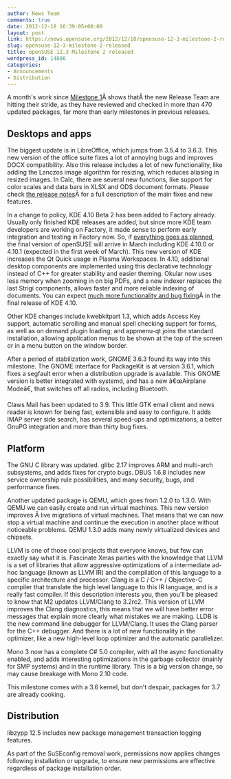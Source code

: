 ```yaml
---
author: News Team
comments: true
date: 2012-12-18 16:39:05+00:00
layout: post
link: https://news.opensuse.org/2012/12/18/opensuse-12-3-milestone-2-released/
slug: opensuse-12-3-milestone-2-released
title: openSUSE 12.3 Milestone 2 released
wordpress_id: 14806
categories:
- Announcements
- Distribution
---
```


A month's work since [Milestone 1](https://news.opensuse.org/2012/11/08/opensuse-12-3-milestone-1-is-ready-for-you/)Â shows thatÂ the new Release Team are hitting their stride, as they have reviewed and checked in more than 470 updated packages, far more than early milestones in previous releases.


## Desktops and apps


The biggest update is in LibreOffice, which jumps from 3.5.4 to 3.6.3. This new version of the office suite fixes a lot of annoying bugs and improves DOCX compatibility. Also this release includes a lot of new functionality, like adding the Lanczos image algorithm for resizing, which reduces aliasing in resized images. In Calc, there are several new functions, like support for color scales and data bars in XLSX and ODS document formats. Please check [the release notes](http://wiki.documentfoundation.org/ReleaseNotes/3.6)Â for a full description of the main fixes and new features.

In a change to policy, KDE 4.10 Beta 2 has been added to Factory already. Usually only finished KDE releases are added, but since more KDE team developers are working on Factory, it made sense to perform early integration and testing in Factory now. So, if [everything goes as planned](http://en.opensuse.org/openSUSE:Roadmap), the final version of openSUSE will arrive in March including KDE 4.10.0 or 4.10.1 (expected in the first week of March). This new version of KDE increases the Qt Quick usage in Plasma Workspaces. In 4.10, additional desktop components are implemented using this declarative technology instead of C++ for greater stability and easier theming. Okular now uses less memory when zooming in on big PDFs, and a new indexer replaces the last Strigi components, allows faster and more reliable indexing of documents. You can expect [much more functionality and bug fixing](http://techbase.kde.org/Schedules/KDE4/4.10_Feature_Plan)Â in the final release of KDE 4.10.

Other KDE changes include kwebkitpart 1.3, which adds Access Key support, automatic scrolling and manual spell checking support for forms, as well as on demand plugin loading; and appmenu-qt joins the standard installation, allowing application menus to be shown at the top of the screen or in a menu button on the window border.

After a period of stabilization work, GNOME 3.6.3 found its way into this milestone. The GNOME interface for PackageKit is at version 3.6.1, which fixes a segfault error when a distribution upgrade is available. This GNOME version is better integrated with systemd, and has a new â€œAirplane Modeâ€, that switches off all radios, including Bluetooth.

Claws Mail has been updated to 3.9. This little GTK email client and news reader is known for being fast, extensible and easy to configure. It adds IMAP server side search, has several speed-ups and optimizations, a better GnuPG integration and more than thirty bug fixes.


## Platform


The GNU C library was updated. glibc 2.17 improves ARM and multi-arch subsystems, and adds fixes for crypto bugs. DBUS 1.6.8 includes new service ownership rule possibilities, and many security, bugs, and performance fixes.

Another updated package is QEMU, which goes from 1.2.0 to 1.3.0. With QEMU we can easily create and run virtual machines. This new version improves Â live migrations of virtual machines. That means that we can now stop a virtual machine and continue the execution in another place without noticeable problems. QEMU 1.3.0 adds many newly virtualized devices and chipsets.

LLVM is one of those cool projects that everyone knows, but few can exactly say what it is. Fascinate Xmas parties with the knowledge that LLVM is a set of libraries that allow aggressive optimizations of a intermediate ad-hoc language (known as LLVM IR) and the compilation of this language to a specific architecture and processor. Clang is a C / C++ / Objective-C compiler that translate the high level language to this IR language, and is a really fast compiler. If this description interests you, then you'll be pleased to know that M2 updates LLVM/Clang to 3.2rc2. This version of LLVM improves the Clang diagnostics, this means that we will have better error messages that explain more clearly what mistakes we are making. LLDB is the new command line debugger for LLVM/Clang. It uses the Clang parser for the C++ debugger. And there is a lot of new functionality in the optimizer, like a new high-level loop optimizer and the automatic parallelizer.

Mono 3 now has a complete C# 5.0 compiler, with all the async functionality enabled, and adds interesting optimizations in the garbage collector (mainly for SMP systems) and in the runtime library. This is a big version change, so may cause breakage with Mono 2.10 code.

This milestone comes with a 3.6 kernel, but don't despair, packages for 3.7 are already cooking.


## Distribution


libzypp 12.5 includes new package management transaction logging features.

As part of the SuSEconfig removal work, permissions now applies changes following installation or upgrade, to ensure new permissions are effective regardless of package installation order.


